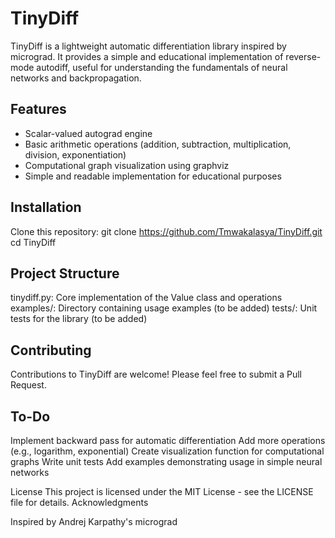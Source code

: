 # TinyDiff

TinyDiff is a lightweight automatic differentiation library inspired by micrograd. It provides a simple and educational implementation of reverse-mode autodiff, useful for understanding the fundamentals of neural networks and backpropagation.

## Features

- Scalar-valued autograd engine
- Basic arithmetic operations (addition, subtraction, multiplication, division, exponentiation)
- Computational graph visualization using graphviz
- Simple and readable implementation for educational purposes

## Installation

Clone this repository:
git clone https://github.com/Tmwakalasya/TinyDiff.git
cd TinyDiff




## Project Structure

tinydiff.py: Core implementation of the Value class and operations
examples/: Directory containing usage examples (to be added)
tests/: Unit tests for the library (to be added)

## Contributing
Contributions to TinyDiff are welcome! Please feel free to submit a Pull Request.

## To-Do
Implement backward pass for automatic differentiation
Add more operations (e.g., logarithm, exponential)
Create visualization function for computational graphs
Write unit tests
Add examples demonstrating usage in simple neural networks

License
This project is licensed under the MIT License - see the LICENSE file for details.
Acknowledgments

Inspired by Andrej Karpathy's micrograd


